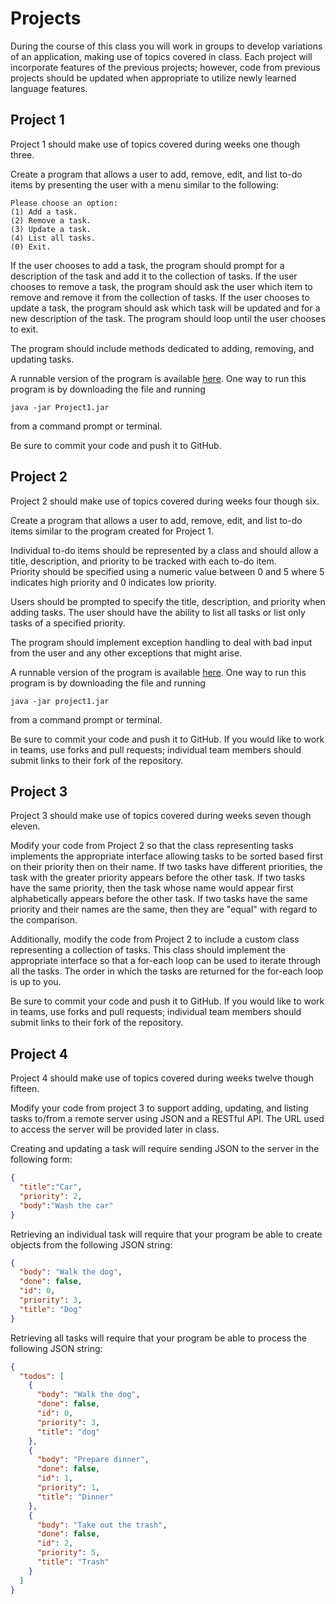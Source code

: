 # Projects
During the course of this class you will work in groups to develop variations
of an application, making use of topics covered in class. Each project will
incorporate features of the previous projects; however, code from previous
projects should be updated when appropriate to utilize newly learned language
features.

## Project 1
Project 1 should make use of topics covered during weeks one though three.

Create a program that allows a user to add, remove, edit, and list to-do items
by presenting the user with a menu similar to the following:

```
Please choose an option:
(1) Add a task.
(2) Remove a task.
(3) Update a task.
(4) List all tasks.
(0) Exit.
```

If the user chooses to add a task, the program should prompt for a description
of the task and add it to the collection of tasks. If the user chooses
to remove a task, the program should ask the user which item to remove and
remove it from the collection of tasks. If the user chooses to update a task,
the program should ask which task will be updated and for a new description of
the task.  The program should loop until the user chooses to exit.  

The program should include methods dedicated to adding, removing, and updating
tasks.

A runnable version of the program is available [here](files/project1.jar). One
way to run this program is by downloading the file and running

```
java -jar Project1.jar
```

from a command prompt or terminal.

Be sure to commit your code and push it to GitHub.


## Project 2
Project 2 should make use of topics covered during weeks four though six.

Create a program that allows a user to add, remove, edit, and list to-do items
similar to the program created for Project 1.  

Individual to-do items should be represented by a class and should allow
a title, description, and priority to be tracked with each to-do item.  
Priority should be specified using a numeric value between 0 and 5 where 5
indicates high priority and 0 indicates low priority.

Users should be prompted to specify the title, description, and priority when
adding tasks.  The user should have the ability to list all tasks or list
only tasks of a specified priority.  

The program should implement exception handling to deal with bad input from
the user and any other exceptions that might arise.  

A runnable version of the program is available [here](files/project2.jar). One
way to run this program is by downloading the file and running

```
java -jar project1.jar
```

from a command prompt or terminal.

Be sure to commit your code and push it to GitHub.  If you would like to
work in teams, use forks and pull requests; individual team members should
submit links to their fork of the repository.

## Project 3
Project 3 should make use of topics covered during weeks seven though eleven.

Modify your code from Project 2 so that the class representing tasks implements
the appropriate interface allowing tasks to be sorted based first on
their priority then on their name.  If two tasks have different priorities,
the task with the greater priority appears before the other task.  If two
tasks have the same priority, then the task whose name would appear first
alphabetically appears before the other task.  If two tasks have the same
priority and their names are the same, then they are "equal" with regard to
the comparison.

Additionally, modify the code from Project 2 to include a custom class
representing a collection of tasks.  This class should implement the
appropriate interface so that a for-each loop can be used to iterate through
all the tasks.  The order in which the tasks are returned for the for-each loop
is up to you.

Be sure to commit your code and push it to GitHub.  If you would like to
work in teams, use forks and pull requests; individual team members should
submit links to their fork of the repository.

## Project 4
Project 4 should make use of topics covered during weeks twelve though fifteen.

Modify your code from project 3 to support adding, updating, and listing tasks
to/from a remote server using JSON and a RESTful API.  The URL used to access
the server will be provided later in class.  

Creating and updating a task will require sending JSON to the server in the
following form:

```json
{
  "title":"Car",
  "priority": 2,
  "body":"Wash the car"
}
```

Retrieving an individual task will require that your program be able to create
objects from the following JSON string:

```json
{
  "body": "Walk the dog",
  "done": false,
  "id": 0,
  "priority": 3,
  "title": "Dog"
}
```

Retrieving all tasks will require that your program be able to process the
following JSON string:

```json
{
  "todos": [
    {
      "body": "Walk the dog",
      "done": false,
      "id": 0,
      "priority": 3,
      "title": "dog"
    },
    {
      "body": "Prepare dinner",
      "done": false,
      "id": 1,
      "priority": 1,
      "title": "Dinner"
    },
    {
      "body": "Take out the trash",
      "done": false,
      "id": 2,
      "priority": 5,
      "title": "Trash"
    }
  ]
}
```
